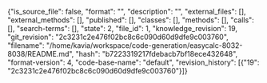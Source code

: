 {"is_source_file": false, "format": "", "description": "", "external_files": [], "external_methods": [], "published": [], "classes": [], "methods": [], "calls": [], "search-terms": [], "state": 2, "file_id": 1, "knowledge_revision": 19, "git_revision": "2c3231c2e476f02bc8c6c090d60d9dfe9c003760", "filename": "/home/kavia/workspace/code-generation/easycalc-8032-8038/README.md", "hash": "b7223319217fdebacb7bf18ece432648", "format-version": 4, "code-base-name": "default", "revision_history": [{"19": "2c3231c2e476f02bc8c6c090d60d9dfe9c003760"}]}